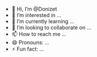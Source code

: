 - 👋 Hi, I’m @Donizet
- 👀 I’m interested in ...
- 🌱 I’m currently learning ...
- 💞️ I’m looking to collaborate on ...
- 📫 How to reach me ...
- 😄 Pronouns: ...
- ⚡ Fun fact: ...

<!---
Cdonizet/Cdonizet is a ✨ special ✨ repository because its `README.md` (this file) appears on your GitHub profile.
You can click the Preview link to take a look at your changes.
--->
